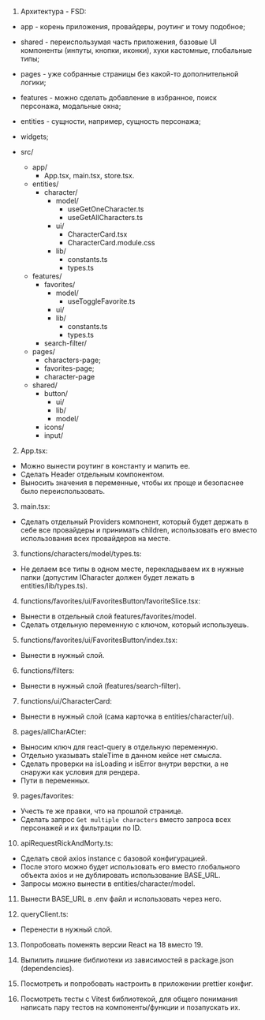 1. Архитектура - FSD:

- app - корень приложения, провайдеры, роутинг и тому подобное;
- shared - переиспользумая часть приложения, базовые UI компоненты (инпуты, кнопки, иконки), хуки кастомные, глобальные типы;
- pages - уже собранные страницы без какой-то дополнительной логики;
- features - можно сделать добавление в избранное, поиск персонажа, модальные окна;
- entities - сущности, например, сущность персонажа;
- widgets;

- src/
  - app/
    - App.tsx, main.tsx, store.tsx.
  - entities/
    - character/
      - model/
        - useGetOneCharacter.ts
        - useGetAllCharacters.ts
      - ui/
        - CharacterCard.tsx
        - CharacterCard.module.css
      - lib/
        - constants.ts
        - types.ts
  - features/
    - favorites/
      - model/
        - useToggleFavorite.ts
      - ui/
      - lib/
        - constants.ts
        - types.ts
    - search-filter/
  - pages/
    - characters-page;
    - favorites-page;
    - character-page
  - shared/
    - button/
      - ui/
      - lib/
      - model/
    - icons/
    - input/

2. App.tsx:

- Можно вынести роутинг в константу и мапить ее.
- Сделать Header отдельным компонентом.
- Выносить значения в переменные, чтобы их проще и безопаснее было переиспользовать.

3. main.tsx:

- Сделать отдельный Providers компонент, который будет держать в себе все провайдеры и принимать children, использовать его вместо использования всех провайдеров на месте.

3. functions/characters/model/types.ts:

- Не делаем все типы в одном месте, перекладываем их в нужные папки (допустим ICharacter должен будет лежать в entities/lib/types.ts).

4. functions/favorites/ui/FavoritesButton/favoriteSlice.tsx:

- Вынести в отдельный слой features/favorites/model.
- Сделать отдельную переменную с ключом, который используешь.

5. functions/favorites/ui/FavoritesButton/index.tsx:

- Вынести в нужный слой.

6. functions/filters:

- Вынести в нужный слой (features/search-filter).

7. functions/ui/CharacterCard:

- Вынести в нужный слой (сама карточка в entities/character/ui).

8. pages/allCharACter:

- Выносим ключ для react-query в отдельную переменную.
- Отдельно указывать staleTime в данном кейсе нет смысла.
- Сделать проверки на isLoading и isError внутри верстки, а не снаружи как условия для рендера.
- Пути в переменных.

9. pages/favorites:

- Учесть те же правки, что на прошлой странице.
- Сделать запрос `Get multiple characters` вместо запроса всех персонажей и их фильтрации по ID.

10. apiRequestRickAndMorty.ts:

- Сделать свой axios instance с базовой конфигурацией.
- После этого можно будет использовать его вместо глобального объекта axios и не дублировать использование BASE_URL.
- Запросы можно вынести в entities/character/model.

11. Вынести BASE_URL в .env файл и использовать через него.

12. queryClient.ts:

- Перенести в нужный слой.

13. Попробовать поменять версии React на 18 вместо 19.

14. Выпилить лишние библиотеки из зависимостей в package.json (dependencies).

15. Посмотреть и попробовать настроить в приложении prettier конфиг.

16. Посмотреть тесты с Vitest библиотекой, для общего понимания написать пару тестов на компоненты/функции и позапускать их.
